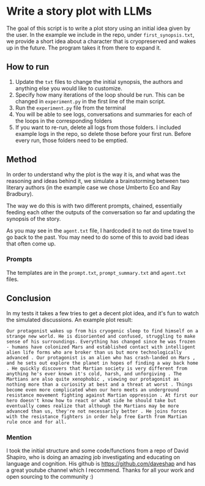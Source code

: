 # Write a story plot with LLMs

The goal of this script is to write a plot story using an initial idea given by the user.
In the example we include in the repo, under ```first_synopsis.txt```, we provide a short idea about 
a character that is cryopreserved and wakes up in the future.  The program takes it from there to expand it.

## How to run

1. Update the ```txt``` files to change the initial synopsis, the authors and anything else you would like to customize.
2. Specify how many iterations of the loop should be run.  This can be changed in ```experiment.py``` in the first line of the main script.
3. Run the ```experiment.py``` file from the terminal
4. You will be able to see logs, conversations and summaries for each of the loops in the corresponding folders
5. If you want to re-run, delete all logs from those folders.  I included example logs in the repo, so delete those before your first run.  Before every run, those folders need to be emptied.


## Method
In order to understand why the plot is the way it is, and what was the reasoning and ideas 
behind it, we simulate a brainstorming between two literary authors (in the example case we
chose Umberto Eco and Ray Bradbury).

The way we do this is with two different prompts, chained, essentially feeding each other the
outputs of the conversation so far and updating the synopsis of the story.

As you may see in the ```agent.txt``` file, I hardcoded it to not do time travel to go back to the past.
You may need to do some of this to avoid bad ideas that often come up.

### Prompts

The templates are in the ```prompt.txt```, ```prompt_summary.txt``` and ```agent.txt``` files.

## Conclusion

In my tests it takes a few tries to get a decent plot idea, and it's fun to watch the simulated 
discussions.  An example plot result:

``
Our protagonist wakes up from his cryogenic sleep to find himself on a strange new world. He is disoriented and confused, struggling to make sense of his surroundings. Everything has changed since he was frozen - humans have colonized Mars and established contact with intelligent alien life forms who are broker than us but more technologically advanced . Our protagonist is an alien who has crash-landed on Mars , and he sets out explore the planet in hopes of finding a way back home . He quickly discovers that Martian society is very different from anything he's ever known it's cold, harsh, and unforgiving . The Martians are also quite xenophobic , viewing our protagonist as nothing more than a curiosity at best and a threat at worst . Things become even more complicated when our hero meets an underground resistance movement fighting against Martian oppression . At first our hero doesn't know how to react or what side he should take but eventually comes realize that although the Martians may be more advanced than us, they're not necessarily better . He joins forces with the resistance fighters in order help free Earth from Martian rule once and for all.
``



### Mention

I took the initial structure and some code/functions from a repo of David Shapiro, who is doing an amazing 
job investigating and educating on language and cognition.  His github is 
https://github.com/daveshap and has a great youtube channel which I recommend. Thanks for all your work and open sourcing to the community :)

 
